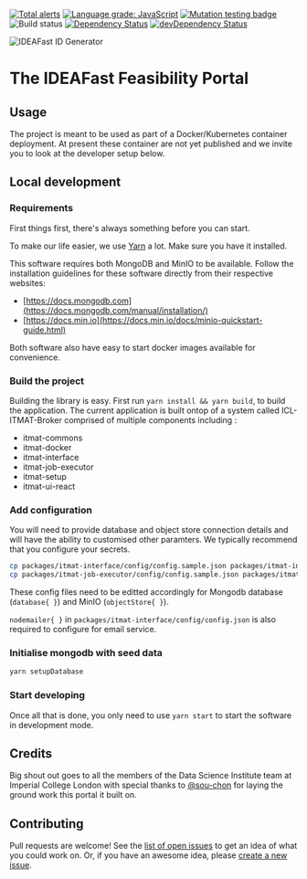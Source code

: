 [![Total alerts](https://img.shields.io/lgtm/alerts/g/ideafast/ideafast-portal.svg?logo=lgtm&logoWidth=18)](https://lgtm.com/projects/g/ideafast/ideafast-portal/alerts/)
[![Language grade: JavaScript](https://img.shields.io/lgtm/grade/javascript/g/ideafast/ideafast-portal.svg?logo=lgtm&logoWidth=18)](https://lgtm.com/projects/g/ideafast/ideafast-portal/context:javascript)
[![Mutation testing badge](https://img.shields.io/endpoint?style=flat&url=https%3A%2F%2Fbadge-api.stryker-mutator.io%2Fgithub.com%2Fideafast%2Fideafast-portal%2Fmaster)](https://dashboard.stryker-mutator.io/reports/github.com/ideafast/ideafast-portal/master)
![Build status](https://github.com/ideafast/ideafast-portal/workflows/Test%20and%20Build%20CI/badge.svg)
[![Dependency Status](https://img.shields.io/david/ideafast/ideafast-portal.svg)](https://david-dm.org/ideafast/ideafast-portal)
[![devDependency Status](https://img.shields.io/david/dev/ideafast/ideafast-portal.svg)](https://david-dm.org/ideafast/ideafast-portal?type=dev)

![IDEAFast ID Generator](https://avatars3.githubusercontent.com/u/60649739?s=100&v=4)

# The IDEAFast Feasibility Portal

## Usage

The project is meant to be used as part of a Docker/Kubernetes container deployment. At present these container are not yet published and we invite you to look at the developer setup below.

## Local development

### Requirements

First things first, there's always something before you can start.

To make our life easier, we use [Yarn](https://yarnpkg.com/) a lot. Make sure you have it installed.

This software requires both MongoDB and MinIO to be available. Follow the installation guidelines for these software directly from their respective websites:
- [https://docs.mongodb.com](https://docs.mongodb.com/manual/installation/)
- [https://docs.min.io](https://docs.min.io/docs/minio-quickstart-guide.html)

Both software also have easy to start docker images available for convenience.

### Build the project

Building the library is easy. First run `yarn install && yarn build`, to build the application. The current application is built ontop of a system called ICL-ITMAT-Broker comprised of multiple components including :

- itmat-commons
- itmat-docker
- itmat-interface
- itmat-job-executor
- itmat-setup
- itmat-ui-react

### Add configuration

You will need to provide database and object store connection details and will have the ability to customised other paramters. We typically recommend that you configure your secrets.

```bash
cp packages/itmat-interface/config/config.sample.json packages/itmat-interface/config/config.json
cp packages/itmat-job-executor/config/config.sample.json packages/itmat-job-executor/config/config.json
```
These config files need to be editted accordingly for Mongodb database (`database{ }`) and MinIO (`objectStore{ }`).

`nodemailer{ }` in `packages/itmat-interface/config/config.json` is also required to configure for email service.

### Initialise mongodb with seed data

```bash
yarn setupDatabase
```

### Start developing

Once all that is done, you only need to use `yarn start` to start the software in development mode.

## Credits

Big shout out goes to all the members of the Data Science Institute team at Imperial College London with special thanks to [@sou-chon](https://github.com/sou-chon) for laying the ground work this portal it built on.

## Contributing
Pull requests are welcome!
See the [list of open issues](https://github.com/ideafast/ideafast-portal/issues) to get an idea of what you could work on.
Or, if you have an awesome idea, please [create a new issue](https://github.com/ideafast/ideafast-portal/issues/new).
